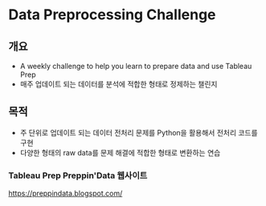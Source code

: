 # Data Preprocessing Challenge

## 개요
- A weekly challenge to help you learn to prepare data and use Tableau Prep
- 매주 업데이트 되는 데이터를 분석에 적합한 형태로 정제하는 챌린지

## 목적
- 주 단위로 업데이트 되는 데이터 전처리 문제를 Python을 활용해서 전처리 코드를 구현
- 다양한 형태의 raw data를 문제 해결에 적합한 형태로 변환하는 연습

### Tableau Prep Preppin'Data 웹사이트
https://preppindata.blogspot.com/
